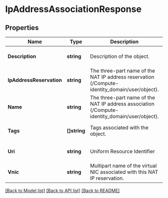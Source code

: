 # IpAddressAssociationResponse

## Properties
Name | Type | Description | Notes
------------ | ------------- | ------------- | -------------
**Description** | **string** | Description of the object. | [optional] [default to null]
**IpAddressReservation** | **string** | The three-part name of the NAT IP address reservation (/Compute-identity_domain/user/object). | [optional] [default to null]
**Name** | **string** | The three-part name of the NAT IP address association (/Compute-identity_domain/user/object). | [optional] [default to null]
**Tags** | **[]string** | Tags associated with the object. | [optional] [default to null]
**Uri** | **string** | Uniform Resource Identifier | [optional] [default to null]
**Vnic** | **string** | Multipart name of the virtual NIC associated with this NAT IP reservation. | [optional] [default to null]

[[Back to Model list]](../README.md#documentation-for-models) [[Back to API list]](../README.md#documentation-for-api-endpoints) [[Back to README]](../README.md)


